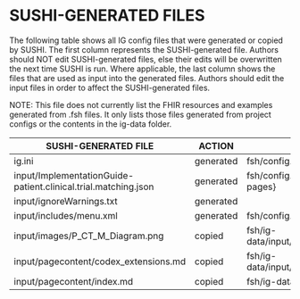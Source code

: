 # SUSHI-GENERATED FILES #

The following table shows all IG config files that were generated or copied by SUSHI.  The first column
represents the SUSHI-generated file. Authors should NOT edit SUSHI-generated files, else their edits will
be overwritten the next time SUSHI is run. Where applicable, the last column shows the files that are used
as input into the generated files. Authors should edit the input files in order to affect the SUSHI-generated
files.

NOTE: This file does not currently list the FHIR resources and examples generated from .fsh files. It only
lists those files generated from project configs or the contents in the ig-data folder.

| SUSHI-GENERATED FILE                                           | ACTION    | INPUT FILE(S)                                     |
| -------------------------------------------------------------- | --------- | ------------------------------------------------- |
| ig.ini                                                         | generated | fsh/config.yaml                                   |
| input/ImplementationGuide-patient.clinical.trial.matching.json | generated | fsh/config.yaml, {all input resources and pages}  |
| input/ignoreWarnings.txt                                       | generated |                                                   |
| input/includes/menu.xml                                        | generated | fsh/config.yaml                                   |
| input/images/P_CT_M_Diagram.png                                | copied    | fsh/ig-data/input/images/P_CT_M_Diagram.png       |
| input/pagecontent/codex_extensions.md                          | copied    | fsh/ig-data/input/pagecontent/codex_extensions.md |
| input/pagecontent/index.md                                     | copied    | fsh/ig-data/input/pagecontent/index.md            |